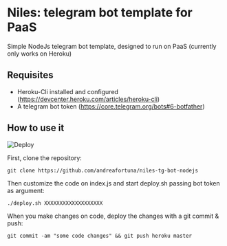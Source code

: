 # Niles: telegram bot template for PaaS

Simple NodeJs telegram bot template, designed to run on PaaS (currently only works on Heroku)

## Requisites

- Heroku-Cli installed and configured (https://devcenter.heroku.com/articles/heroku-cli)
- A telegram bot token (https://core.telegram.org/bots#6-botfather)

## How to use it

![Deploy](https://www.andreafortuna.org/wp-content/uploads/2020/01/niles.png)


First, clone the repository:

```
git clone https://github.com/andreafortuna/niles-tg-bot-nodejs
```

Then customize the code on index.js and start deploy.sh passing bot token as argument:

```
./deploy.sh XXXXXXXXXXXXXXXXXXX
```

When you make changes on code, deploy the changes with a git commit & push:

```
git commit -am "some code changes" && git push heroku master

